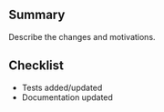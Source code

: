 ## Summary
Describe the changes and motivations.

## Checklist
- Tests added/updated
- Documentation updated
